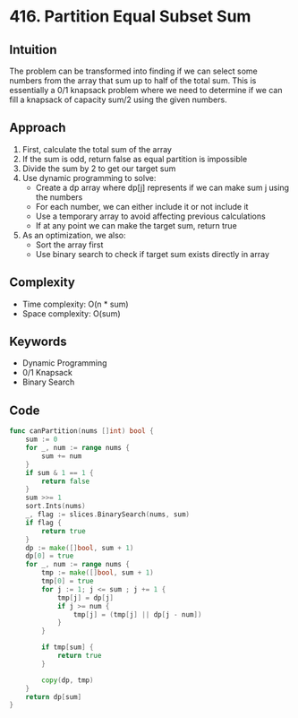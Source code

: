 # 416. Partition Equal Subset Sum

## Intuition

The problem can be transformed into finding if we can select some numbers from the array that sum up to half of the total sum. This is essentially a 0/1 knapsack problem where we need to determine if we can fill a knapsack of capacity sum/2 using the given numbers.

## Approach

1. First, calculate the total sum of the array
2. If the sum is odd, return false as equal partition is impossible
3. Divide the sum by 2 to get our target sum
4. Use dynamic programming to solve:
   - Create a dp array where dp[j] represents if we can make sum j using the numbers
   - For each number, we can either include it or not include it
   - Use a temporary array to avoid affecting previous calculations
   - If at any point we can make the target sum, return true
5. As an optimization, we also:
   - Sort the array first
   - Use binary search to check if target sum exists directly in array

## Complexity

- Time complexity: O(n * sum)
- Space complexity: O(sum)

## Keywords

- Dynamic Programming
- 0/1 Knapsack
- Binary Search

## Code

```go
func canPartition(nums []int) bool {
    sum := 0
    for _, num := range nums {
        sum += num
    }
    if sum & 1 == 1 {
        return false
    }
    sum >>= 1
    sort.Ints(nums)
    _, flag := slices.BinarySearch(nums, sum)
    if flag {
        return true
    }
    dp := make([]bool, sum + 1)
    dp[0] = true
    for _, num := range nums {
        tmp := make([]bool, sum + 1)
        tmp[0] = true
        for j := 1; j <= sum ; j += 1 {
            tmp[j] = dp[j]
            if j >= num {
                tmp[j] = (tmp[j] || dp[j - num])
            }
        }

        if tmp[sum] {
            return true
        }

        copy(dp, tmp)
    }
    return dp[sum]
}
```

